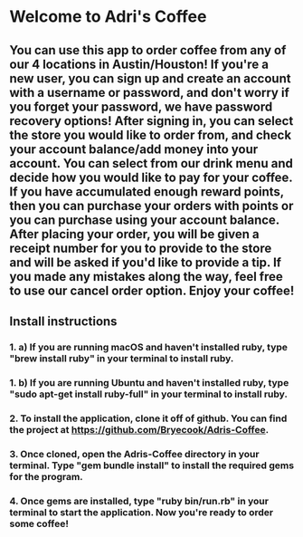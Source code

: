 # Welcome to Adri's Coffee

## You can use this app to order coffee from any of our 4 locations in Austin/Houston! If you're a new user, you can sign up and create an account with a username or password, and don't worry if you forget your password, we have password recovery options! After signing in, you can select the store you would like to order from, and check your account balance/add money into your account. You can select from our drink menu and decide how you would like to pay for your coffee. If you have accumulated enough reward points, then you can purchase your orders with points or you can purchase using your account balance. After placing your order, you will be given a receipt number for you to provide to the store and will be asked if you'd like to provide a tip. If you made any mistakes along the way, feel free to use our cancel order option. Enjoy your coffee!

## Install instructions
### 1. a) If you are running macOS and haven't installed ruby, type "brew install ruby"            in your terminal to install ruby.
### 1. b) If you are running Ubuntu and haven't installed ruby, type "sudo apt-get                 install ruby-full" in your terminal to install ruby.
### 2. To install the application, clone it off of github. You can find the project at          https://github.com/Bryecook/Adris-Coffee.
### 3. Once cloned, open the Adris-Coffee directory in your terminal. Type "gem bundle          install" to install the required gems for the program.
### 4. Once gems are installed, type "ruby bin/run.rb" in your terminal to start the            application. Now you're ready to order some coffee!